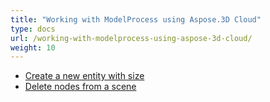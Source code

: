 ```yaml
---
title: "Working with ModelProcess using Aspose.3D Cloud"
type: docs
url: /working-with-modelprocess-using-aspose-3d-cloud/
weight: 10
---
```


- [Create a new entity with size](/create-a-new-entity-with-size/)
- [Delete nodes from a scene](/delete-nodes-from-a-scene/)
